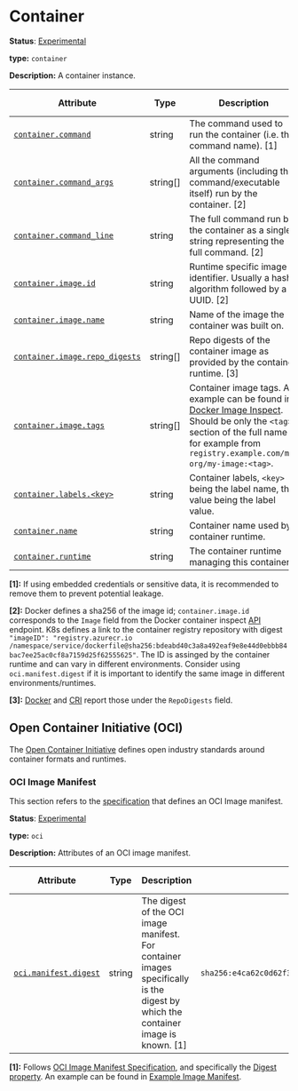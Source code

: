 # Container

**Status**: [Experimental][DocumentStatus]

**type:** `container`

**Description:** A container instance.

<!-- semconv container -->
| Attribute  | Type | Description  | Examples  | Requirement Level |
|---|---|---|---|---|
| [`container.command`](../attributes-registry/container.md) | string | The command used to run the container (i.e. the command name). [1] | `otelcontribcol` | Opt-In |
| [`container.command_args`](../attributes-registry/container.md) | string[] | All the command arguments (including the command/executable itself) run by the container. [2] | `[otelcontribcol, --config, config.yaml]` | Opt-In |
| [`container.command_line`](../attributes-registry/container.md) | string | The full command run by the container as a single string representing the full command. [2] | `otelcontribcol --config config.yaml` | Opt-In |
| [`container.image.id`](../attributes-registry/container.md) | string | Runtime specific image identifier. Usually a hash algorithm followed by a UUID. [2] | `sha256:19c92d0a00d1b66d897bceaa7319bee0dd38a10a851c60bcec9474aa3f01e50f` | Recommended |
| [`container.image.name`](../attributes-registry/container.md) | string | Name of the image the container was built on. | `gcr.io/opentelemetry/operator` | Recommended |
| [`container.image.repo_digests`](../attributes-registry/container.md) | string[] | Repo digests of the container image as provided by the container runtime. [3] | `[example@sha256:afcc7f1ac1b49db317a7196c902e61c6c3c4607d63599ee1a82d702d249a0ccb, internal.registry.example.com:5000/example@sha256:b69959407d21e8a062e0416bf13405bb2b71ed7a84dde4158ebafacfa06f5578]` | Recommended |
| [`container.image.tags`](../attributes-registry/container.md) | string[] | Container image tags. An example can be found in [Docker Image Inspect](https://docs.docker.com/engine/api/v1.43/#tag/Image/operation/ImageInspect). Should be only the `<tag>` section of the full name for example from `registry.example.com/my-org/my-image:<tag>`. | `[v1.27.1, 3.5.7-0]` | Recommended |
| [`container.labels.<key>`](../attributes-registry/container.md) | string | Container labels, `<key>` being the label name, the value being the label value. | `container.labels.app=nginx` | Recommended |
| [`container.name`](../attributes-registry/container.md) | string | Container name used by container runtime. | `opentelemetry-autoconf` | Recommended |
| [`container.runtime`](../attributes-registry/container.md) | string | The container runtime managing this container. | `docker`; `containerd`; `rkt` | Recommended |

**[1]:** If using embedded credentials or sensitive data, it is recommended to remove them to prevent potential leakage.

**[2]:** Docker defines a sha256 of the image id; `container.image.id` corresponds to the `Image` field from the Docker container inspect [API](https://docs.docker.com/engine/api/v1.43/#tag/Container/operation/ContainerInspect) endpoint.
K8s defines a link to the container registry repository with digest `"imageID": "registry.azurecr.io /namespace/service/dockerfile@sha256:bdeabd40c3a8a492eaf9e8e44d0ebbb84bac7ee25ac0cf8a7159d25f62555625"`.
The ID is assinged by the container runtime and can vary in different environments. Consider using `oci.manifest.digest` if it is important to identify the same image in different environments/runtimes.

**[3]:** [Docker](https://docs.docker.com/engine/api/v1.43/#tag/Image/operation/ImageInspect) and [CRI](https://github.com/kubernetes/cri-api/blob/c75ef5b473bbe2d0a4fc92f82235efd665ea8e9f/pkg/apis/runtime/v1/api.proto#L1237-L1238) report those under the `RepoDigests` field.
<!-- endsemconv -->

## Open Container Initiative (OCI)

The [Open Container Initiative](https://opencontainers.org/) defines open industry standards around container formats and runtimes.

### OCI Image Manifest

This section refers to the [specification](https://github.com/opencontainers/image-spec/blob/main/manifest.md)
that defines an OCI Image manifest.

**Status**: [Experimental][DocumentStatus]

**type:** `oci`

**Description:** Attributes of an OCI image manifest.

<!-- semconv oci.manifest -->
| Attribute  | Type | Description  | Examples  | Requirement Level |
|---|---|---|---|---|
| [`oci.manifest.digest`](../attributes-registry/container.md) | string | The digest of the OCI image manifest. For container images specifically is the digest by which the container image is known. [1] | `sha256:e4ca62c0d62f3e886e684806dfe9d4e0cda60d54986898173c1083856cfda0f4` | Recommended |

**[1]:** Follows [OCI Image Manifest Specification](https://github.com/opencontainers/image-spec/blob/main/manifest.md), and specifically the [Digest property](https://github.com/opencontainers/image-spec/blob/main/descriptor.md#digests).
An example can be found in [Example Image Manifest](https://docs.docker.com/registry/spec/manifest-v2-2/#example-image-manifest).
<!-- endsemconv -->

[DocumentStatus]: https://github.com/open-telemetry/opentelemetry-specification/tree/v1.26.0/specification/document-status.md
